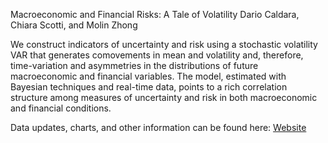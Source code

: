 Macroeconomic and Financial Risks: A Tale of Volatility
Dario Caldara, Chiara Scotti, and Molin Zhong

We construct indicators of uncertainty and risk using a stochastic volatility VAR that generates comovements in mean and volatility and, therefore, time-variation 
and asymmetries in the distributions of future macroeconomic and financial variables. The model, estimated with Bayesian techniques and real-time data, points to a 
rich correlation structure among measures of uncertainty and risk in both macroeconomic and financial conditions. 

Data updates, charts, and other information can be found here: [Website](caldara-data-share.github.io/CSZ/CSZ-data-update)
